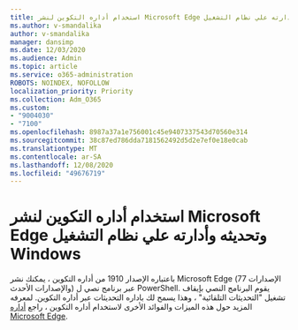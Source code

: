 ```yaml
---
title: استخدام أداره التكوين لنشر Microsoft Edge وتحديثه وأدارته علي نظام التشغيل Windows
ms.author: v-smandalika
author: v-smandalika
manager: dansimp
ms.date: 12/03/2020
ms.audience: Admin
ms.topic: article
ms.service: o365-administration
ROBOTS: NOINDEX, NOFOLLOW
localization_priority: Priority
ms.collection: Adm_O365
ms.custom:
- "9004030"
- "7100"
ms.openlocfilehash: 8987a37a1e756001c45e9407337543d70560e314
ms.sourcegitcommit: 38c87ed786dda7181562492d5d2e7ef0e18e0cab
ms.translationtype: MT
ms.contentlocale: ar-SA
ms.lasthandoff: 12/08/2020
ms.locfileid: "49676719"
---
```

# <a name="use-configuration-manager-to-deploy-update-and-manage-microsoft-edge-on-windows"></a>استخدام أداره التكوين لنشر Microsoft Edge وتحديثه وأدارته علي نظام التشغيل Windows

باعتباره الإصدار 1910 من أداره التكوين ، يمكنك نشر Microsoft Edge (الإصدارات 77 والإصدارات الأحدث) عبر برنامج نصي ل PowerShell. يقوم البرنامج النصي بإيقاف تشغيل "التحديثات التلقائية" ، وهذا يسمح لك باداره التحديثات عبر أداره التكوين. لمعرفه المزيد حول هذه الميزات والفوائد الأخرى لاستخدام أداره التكوين ، راجع [أداره Microsoft Edge](https://docs.microsoft.com/mem/configmgr/apps/deploy-use/deploy-edge?).